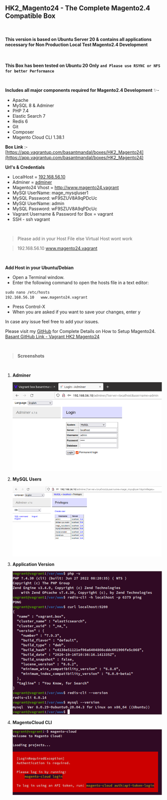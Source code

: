 ## HK2_Magento24 - The Complete Magento2.4 Compatible Box
<br>

#### This version is based on Ubuntu Server 20 & contains all applications necessary for Non Production Local Test Magento2.4 Development

<br>

**This Box has been tested on Ubuntu 20 Only** **`and Please use RSYNC or NFS for better Performance`**

<br>

**Includes all major components required for Magento2.4 Development** ✨- 
- Apache
- MySQL 8 & Adminer
- PHP 7.4
- Elastic Search 7
- Redis 6
- Git
- Composer
- Magento Cloud CLI 1.38.1

**Box Link** :-
[https://app.vagrantup.com/basantmandal/boxes/HK2_Magento24](https://app.vagrantup.com/basantmandal/boxes/HK2_Magento24)

**Url's & Credentials**

- LocalHost = [192.168.56.10](http://192.168.56.10)
- Adminer = [adminer](http://192.168.56.10/adminer)
- Magento24 Vhost = http://www.magento24.vagrant
- MySQl UserName: mage_mysqluser1
- MySQL Password: wF9SZUV8A9qPDcUc
- MySQl UserName: admin
- MySQL Password: wF9SZUV8A9qPDcUc
- Vagrant Username & Password for Box = vagrant
- SSH - ssh vagrant

<br>

> Please add in your Host File else Virtual Host wont work

> 192.168.56.10  	www.magento24.vagrant

<br>


**Add Host in your Ubuntu/Debian**

- Open a Terminal window.
- Enter the following command to open the hosts file in a text editor:

```
sudo nano /etc/hosts
192.168.56.10  	www.magento24.vagrant
```

- Press Control-X 
- When you are asked if you want to save your changes, enter y 


In case any issue feel free to add your issues.

Please visit my [GitHub](https://github.com/basantmandal/vagrant_hk2_magento24) for Complete Details on How to Setup Magento24. [Basant GitHub Link - Vagrant HK2 Magento24](https://github.com/basantmandal/vagrant_hk2_magento24)

<br />

> **Screenshots**

<br />

1. **Adminer**

   ![Screenshot1](docs/images/Adminer.png)

2. **MySQL Users**

   ![Screenshot1](docs/images/MySQL_Users.png)
 
3. **Application Version**

   ![Screenshot1](docs/images/Applications_Versions.png)

4. **MagentoCloud CLI**

   ![Screenshot1](docs/images/MagentoCloud_CLI.png)
